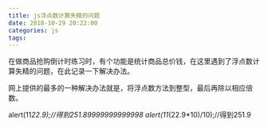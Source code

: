 ```yaml
---
title: js浮点数计算失精的问题
date: 2018-10-29 20:22:00
categories: js
tags:
---
```

在做商品抢购倒计时练习时，有个功能是统计商品总价钱，在这里遇到了浮点数计算失精的问题，在此记录一下解决办法。

网上提供的最多的一种解决办法就是，将浮点数方法到整型，最后再除以相应倍数。

alert(11*22.9);//得到251.89999999999998
alert(11*(22.9*10)/10);//得到251.9
